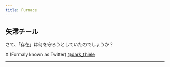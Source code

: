 ```yaml
---
title: Furnace
---
```


## 矢澪チール

さて、「存在」は何を守ろうとしていたのでしょうか？

X (Formaly known as Twitter) [@dark_thiele](https://twitter.com/dark_thiele)

---
